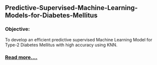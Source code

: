 ## Predictive-Supervised-Machine-Learning-Models-for-Diabetes-Mellitus
### Objective:
To develop an efficient predictive supervised Machine Learning Model for Type-2 Diabetes Mellitus with high accuracy using KNN.
### [Read more....](https://amimashifa.medium.com/developing-predictive-supervised-machine-learning-model-for-type-2-diabetes-mellitus-498548999695)
